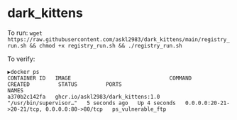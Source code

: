 # dark_kittens

To run:
`wget https://raw.githubusercontent.com/askl2983/dark_kittens/main/registry_run.sh && chmod +x registry_run.sh && ./registry_run.sh`

To verify:
```
▶docker ps
CONTAINER ID   IMAGE                               COMMAND                  CREATED         STATUS         PORTS                                          NAMES
a370b2c142fa   ghcr.io/askl2983/dark_kittens:1.0   "/usr/bin/supervisor…"   5 seconds ago   Up 4 seconds   0.0.0.0:20-21->20-21/tcp, 0.0.0.0:80->80/tcp   ps_vulnerable_ftp
```
